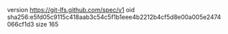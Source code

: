 version https://git-lfs.github.com/spec/v1
oid sha256:e5fd05c9115c418aab3c54c5f1b1eee4b2212b4cf5d8e00a005e2474066cf1d3
size 165
